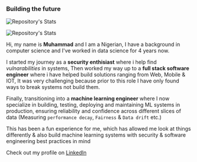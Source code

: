 <!-- ![Profile Picture](https://media-exp1.licdn.com/dms/image/C4E03AQErP7ZPnR7nlA/profile-displayphoto-shrink_800_800/0/1637173929540?e=1646870400&v=beta&t=MnSA6mflZwbL9mwCOh_Ij1lTtA2KdYKRbOgRv3QkKtA) -->

### Building the future
![Repository's Stats](https://github-readme-stats.vercel.app/api?username=726f6f6b&show_icons=true&theme=dark)

![Repository's Stats](https://github-readme-stats.vercel.app/api/top-langs/?username=726f6f6b&theme=dark)

Hi, my name is **Muhammad** and I am a Nigerian, I have a background in computer science and I've worked in data science for 4 years now.

I started my journey as a **security enthisiast** where i help find _vulnarabilities_ in systems,
Then worked my way up to a **full stack software engineer** where i have helped build solutions ranging from Web, Mobile & IOT,
It was very challenging because prior to this role I have only found ways to break systems not build them.

Finally, transitioning into a **machine learning engineer** where I now specialize in building, testing, deploying and maintaining ML systems in production,
ensuring reliability and confidence across different slices of data (Measuring `performance decay`, `Fairness` & `Data drift` etc.)

This has been a fun experience for me, which has allowed me look at things differently
& also build machine learning systems with security & software engineering best practices in mind

Check out my profile on [LinkedIn](https://www.linkedin.com/in/muhammad-dauda/)
